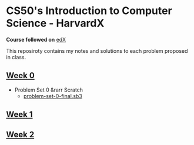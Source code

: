 # CS50's Introduction to Computer Science - HarvardX

**Course followed on** [edX](https://www.edx.org/course/cs50s-introduction-to-computer-science)

This reposiroty contains my notes and solutions to each problem proposed in class.

 ## [Week 0](https://cs50.harvard.edu/x/2020/weeks/0/)
 * Problem Set 0 &rarr Scratch
    * [problem-set-0-final.sb3](./pset0/problem-set-0-final.sb3)
 
 ## [Week 1](https://cs50.harvard.edu/x/2020/weeks/1/)
 
 ## [Week 2](https://cs50.harvard.edu/x/2020/weeks/2/)
